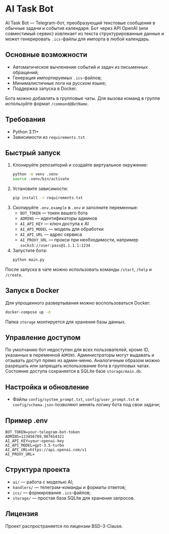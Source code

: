 # AI Task Bot

AI Task Bot — Telegram-бот, преобразующий текстовые сообщения в обычные задачи и события календаря. Бот через API OpenAI (или совместимый сервис) извлекает из текста структурированные данные и может генерировать `.ics`-файлы для импорта в любой календарь.

## Основные возможности

- Автоматическое вычленение событий и задач из письменных обращений;
- Генерация импортируемых `.ics`-файлов;
- Минималистичные логи на русском языке;
- Поддержка запуска в Docker.

Бота можно добавлять в групповые чаты. Для вызова команд в группе используйте
формат `/command@BotName`.

## Требования

- Python 3.11+
- Зависимости из `requirements.txt`

## Быстрый запуск

1. Клонируйте репозиторий и создайте виртуальное окружение:
   ```bash
   python -m venv .venv
   source .venv/bin/activate
   ```
2. Установите зависимости:
   ```bash
   pip install -r requirements.txt
   ```
3. Скопируйте `.env.example` в `.env` и заполните переменные:
   - `BOT_TOKEN` — токен вашего бота
   - `ADMINS` — идентификаторы админов
   - `AI_API_KEY` — ключ доступа к AI
   - `AI_API_MODEL` — модель для обработки
   - `AI_API_URL` — адрес сервиса
   - `AI_PROXY_URL` — прокси при необходимости, например `socks5://user:pass@1.1.1.1:1234`
4. Запустите бота:
   ```bash
   python main.py
   ```

После запуска в чате можно использовать команды `/start`, `/help` и `/create`.

## Запуск в Docker

Для упрощенного развертывания можно воспользоваться Docker:

```bash
docker-compose up -d
```

Папка `storage` монтируется для хранения базы данных.

## Управление доступом

По умолчанию бот недоступен для всех пользователей, кроме ID, указанных в
переменной `ADMINS`. Администраторы могут выдавать и отзывать доступ прямо из
админ-меню. Аналогичным образом можно разрешать или запрещать использование бота в групповых чатах. Состояние доступа сохраняется в SQLite базе `storage/main.db`.

## Настройка и обновление

- Файлы `config/system_prompt.txt`, `config/user_prompt.txt` и `config/schema.json` позволяют менять логику бота под свои задачи;

## Пример .env

```env
BOT_TOKEN=your-telegram-bot-token
ADMINS=123456789,987654321
AI_API_KEY=your-openai-key
AI_API_MODEL=gpt-3.5-turbo
AI_API_URL=https://api.openai.com/v1
AI_PROXY_URL=
```

## Структура проекта

- `ai/` — работа с моделью AI;
- `handlers/` — телеграм-команды и форматы ответов;
- `ics/` — формирование `.ics`-файлов;
- `storage/` — простая база SQLite для хранения запросов.

## Лицензия

Проект распространяется по лицензии BSD-3-Clause.
